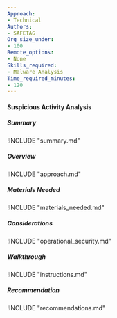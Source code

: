 ```yaml
---
Approach:
- Technical
Authors:
- SAFETAG
Org_size_under:
- 100
Remote_options:
- None
Skills_required:
- Malware Analysis
Time_required_minutes:
- 120
---
```


#### Suspicious Activity Analysis

##### Summary
!INCLUDE "summary.md"

##### Overview
!INCLUDE "approach.md"

##### Materials Needed
!INCLUDE "materials_needed.md"

##### Considerations
!INCLUDE "operational_security.md"

##### Walkthrough
!INCLUDE "instructions.md"

##### Recommendation
!INCLUDE "recommendations.md"
